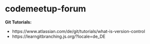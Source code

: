 # codemeetup-forum

**Git Tutorials:**
<ul>
<li>https://www.atlassian.com/de/git/tutorials/what-is-version-control</li>
<li>https://learngitbranching.js.org/?locale=de_DE</li>
</ul>
